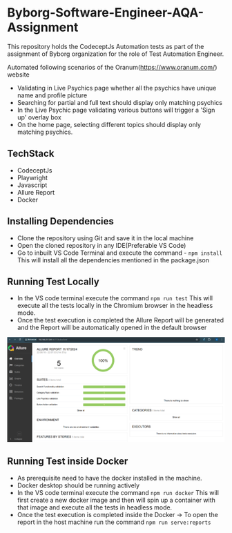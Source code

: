 # Byborg-Software-Engineer-AQA-Assignment

This repository holds the CodeceptJs Automation tests as part of the assignment of Byborg organization for the role of Test Automation Engineer.

Automated following scenarios of the Oranum(https://www.oranum.com/) website
 - Validating in Live Psychics page whether all the psychics have unique name and profile picture
 - Searching for partial and full text should display only matching psychics
 - In the Live Psychic page validating various buttons will trigger a 'Sign up' overlay box
 - On the home page, selecting different topics should display only matching psychics.

## TechStack
- CodeceptJs
- Playwright
- Javascript
- Allure Report
- Docker

## Installing Dependencies

 - Clone the repository using Git and save it in the local machine
 - Open the cloned repository in any IDE(Preferable VS Code)
 - Go to inbuilt VS Code Terminal and execute the command - `npm install` This will install all the dependencies mentioned in the package.json

## Running Test Locally

 - In the VS code terminal execute the command `npm run test` This will execute all the tests locally in the Chromium browser in the headless mode.
 - Once the test execution is completed the Allure Report will be generated and the Report will be automatically  opened in the default browser

![](readMeImages/allureReport.png)

## Running Test inside Docker

 - As prerequisite need to have the docker installed in the machine.
 - Docker desktop should be running actively
 - In the VS code terminal execute the command `npm run docker` This will first create a new docker image and then will spin up a container with that image and execute all the tests in headless mode.
 - Once the test execution is completed inside the Docker ->  To open the report in the host machine run the command `npm run serve:reports`